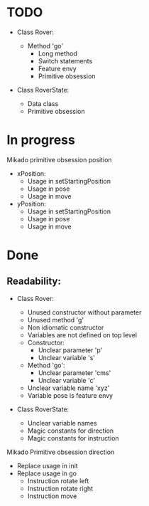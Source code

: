 # TODO
- Class Rover:
  
  - Method 'go'
    - Long method
    - Switch statements
    - Feature envy
    - Primitive obsession

- Class RoverState:
  - Data class
  - Primitive obsession

# In progress

Mikado primitive obsession position
 - xPosition:
   - Usage in setStartingPosition
   - Usage in pose
   - Usage in move
 - yPosition:
   - Usage in setStartingPosition
   - Usage in pose
   - Usage in move

# Done
## Readability:
- Class Rover:
  - Unused constructor without parameter
  - Unused method 'g'
  - Non idiomatic constructor
  - Variables are not defined on top level
  - Constructor:
    - Unclear parameter 'p'
    - Unclear variable 's'
  - Method 'go':
    - Unclear parameter 'cms'
    - Unclear variable 'c'
  - Unclear variable name 'xyz'
  - Variable pose is feature envy

- Class RoverState:
  - Unclear variable names
  - Magic constants for direction
  - Magic constants for instruction


Mikado Primitive obsession direction
- Replace usage in init
- Replace usage in go
  - Instruction rotate left
  - Instruction rotate right
  - Instruction move